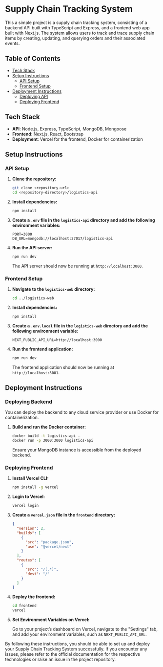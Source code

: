 # Supply Chain Tracking System

This a simple project is a supply chain tracking system, consisting of a backend API built with TypeScript and Express, and a frontend web app built with Next.js. The system allows users to track and trace supply chain items by creating, updating, and querying orders and their associated events.

## Table of Contents

- [Tech Stack](#tech-stack)
- [Setup Instructions](#setup-instructions)
  - [API Setup](#backend-setup)
  - [Frontend Setup](#frontend-setup)
- [Deployment Instructions](#deployment-instructions)
  - [Deploying API](#deploying-backend)
  - [Deploying Frontend](#deploying-frontend)

## Tech Stack

- **API**: Node.js, Express, TypeScript, MongoDB, Mongoose
- **Frontend**: Next.js, React, Bootstrap
- **Deployment**: Vercel for the frontend, Docker for containerization

## Setup Instructions

### API Setup

1. **Clone the repository:**

    ```bash
    git clone <repository-url>
    cd <repository-directory>/logistics-api
    ```

2. **Install dependencies:**

    ```bash
    npm install
    ```

3. **Create a `.env` file in the `logistics-api` directory and add the following environment variables:**

    ```env
    PORT=3000
    DB_URL=mongodb://localhost:27017/logistics-api
    ```

4. **Run the API server:**

    ```bash
    npm run dev
    ```

    The API server should now be running at `http://localhost:3000`.

### Frontend Setup

1. **Navigate to the `logistics-web` directory:**

    ```bash
    cd ../logistics-web
    ```

2. **Install dependencies:**

    ```bash
    npm install
    ```

3. **Create a `.env.local` file in the `logistics-web` directory and add the following environment variable:**

    ```env
    NEXT_PUBLIC_API_URL=http://localhost:3000
    ```

4. **Run the frontend application:**

    ```bash
    npm run dev
    ```

    The frontend application should now be running at `http://localhost:3001`.

## Deployment Instructions

### Deploying Backend

You can deploy the backend to any cloud service provider or use Docker for containerization.

1. **Build and run the Docker container:**

    ```bash
    docker build -t logistics-api .
    docker run -p 3000:3000 logistics-api
    ```

    Ensure your MongoDB instance is accessible from the deployed backend.

### Deploying Frontend

1. **Install Vercel CLI:**

    ```bash
    npm install -g vercel
    ```

2. **Login to Vercel:**

    ```bash
    vercel login
    ```

3. **Create a `vercel.json` file in the `frontend` directory:**

    ```json
    {
      "version": 2,
      "builds": [
        {
          "src": "package.json",
          "use": "@vercel/next"
        }
      ],
      "routes": [
        {
          "src": "/(.*)",
          "dest": "/"
        }
      ]
    }
    ```

4. **Deploy the frontend:**

    ```bash
    cd frontend
    vercel
    ```

5. **Set Environment Variables on Vercel:**

    Go to your project’s dashboard on Vercel, navigate to the "Settings" tab, and add your environment variables, such as `NEXT_PUBLIC_API_URL`.

By following these instructions, you should be able to set up and deploy your Supply Chain Tracking System successfully. If you encounter any issues, please refer to the official documentation for the respective technologies or raise an issue in the project repository.
